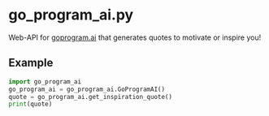 # go_program_ai.py
Web-API for [goprogram.ai](https://goprogram.ai) that generates quotes to motivate or inspire you!

## Example
```python
import go_program_ai
go_program_ai = go_program_ai.GoProgramAI()
quote = go_program_ai.get_inspiration_quote()
print(quote)
```

